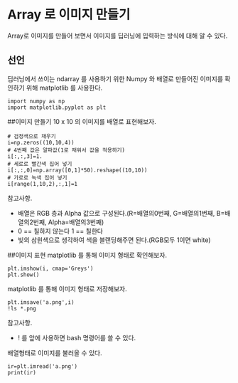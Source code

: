# Array 로 이미지 만들기
Array로 이미지를 만들어 보면서 이미지를 딥러닝에 입력하는 방식에 대해 알 수 있다.

## 선언
딥러닝에서 쓰이는 ndarray 를 사용하기 위한 Numpy 와
배열로 만들어진 이미지를 확인하기 위해 matplotlib 를 사용한다.


```
import numpy as np
import matplotlib.pyplot as plt

```

##이미지 만들기
10 x 10 의 이미지를 배열로 표현해보자.


```
# 검정색으로 채우기
i=np.zeros((10,10,4))
# 4번째 값은 알파값(1로 채워서 값을 적용하기)
i[:,:,3]=1. 
# 세로로 빨간색 집어 넣기
i[:,:,0]=np.array([0,1]*50).reshape((10,10))
# 가로로 녹색 집어 넣기
i[range(1,10,2),:,1]=1
```

참고사항.
- 배열은 RGB 층과 Alpha 값으로 구성된다.(R=배열의0번째, G=배열의1번째, B=배열의2번째, Alpha=배열의3번째)
- 0 == 칠하지 않는다 1 == 칠한다
- 빛의 삼원색으로 생각하여 색을 블랜딩해주면 된다.(RGB모두 1이면 white)

##이미지 표현
matplotlib 를 통해 이미지 형태로 확인해보자.


```
plt.imshow(i, cmap='Greys')
plt.show()
```

matplotlib 를 통해 이미지 형태로 저장해보자.


```
plt.imsave('a.png',i)
!ls *.png
```

참고사항.
- ! 를 앞에 사용하면 bash 명령어를 쓸 수 있다.

배열형태로 이미지를 불러올 수 있다.


```
ir=plt.imread('a.png')
print(ir)
```


```

```
